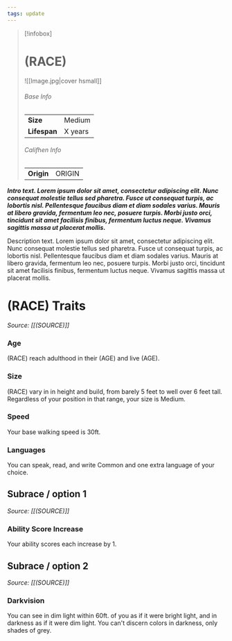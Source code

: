 ```yaml
---
tags: update
---
```

> [!infobox]
> # (RACE)
> ![[Image.jpg|cover hsmall]]
> ###### Base Info
> | | |  
> |---|---|  
> | **Size** | Medium |
> | **Lifespan** | X years |
> ###### Califhen Info
> | | |  
> |---|---|  
> | **Origin** | ORIGIN |

***Intro text. Lorem ipsum dolor sit amet, consectetur adipiscing elit. Nunc consequat molestie tellus sed pharetra. Fusce ut consequat turpis, ac lobortis nisl. Pellentesque faucibus diam et diam sodales varius. Mauris at libero gravida, fermentum leo nec, posuere turpis. Morbi justo orci, tincidunt sit amet facilisis finibus, fermentum luctus neque. Vivamus sagittis massa ut placerat mollis.***

Description text. Lorem ipsum dolor sit amet, consectetur adipiscing elit. Nunc consequat molestie tellus sed pharetra. Fusce ut consequat turpis, ac lobortis nisl. Pellentesque faucibus diam et diam sodales varius. Mauris at libero gravida, fermentum leo nec, posuere turpis. Morbi justo orci, tincidunt sit amet facilisis finibus, fermentum luctus neque. Vivamus sagittis massa ut placerat mollis.
# (RACE) Traits
*Source: [[(SOURCE)]]*
### Age
(RACE) reach adulthood in their (AGE) and live (AGE).
### Size
(RACE) vary in in height and build, from barely 5 feet to well over 6 feet tall. Regardless of your position in that range, your size is Medium.
### Speed
Your base walking speed is 30ft.
### Languages
You can speak, read, and write Common and one extra language of your choice.
## Subrace / option 1
*Source: [[(SOURCE)]]*
### Ability Score Increase
Your ability scores each increase by 1.
## Subrace / option 2
*Source: [[(SOURCE)]]*
### Darkvision
You can see in dim light within 60ft. of you as if it were bright light, and in darkness as if it were dim light. You can't discern colors in darkness, only shades of grey.